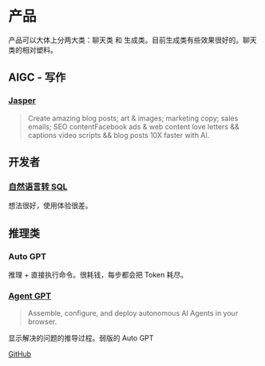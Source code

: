 # 产品
产品可以大体上分两大类：聊天类 和 生成类。目前生成类有些效果很好的。聊天类的相对塑料。
## AIGC - 写作
### [Jasper](https://www.jasper.ai/)
> Create amazing 
> blog posts; art & images; 
> marketing copy; sales emails; 
> SEO contentFacebook ads & web content
> love letters && captions
> video scripts && blog posts
> 10X faster with AI.

## 开发者
### [自然语言转 SQL](https://sql.maobing.art)
想法很好，使用体验很差。

## 推理类
### Auto GPT
推理 + 直接执行命令。很耗钱，每步都会把 Token 耗尽。

### [Agent GPT](https://agentgpt.reworkd.ai/) 
> Assemble, configure, and deploy autonomous AI Agents in your browser.

显示解决的问题的推导过程。弱版的 Auto GPT

[GitHub](https://github.com/reworkd/AgentGPT)
